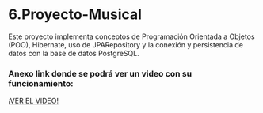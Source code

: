 # 6.Proyecto-Musical
Este proyecto implementa conceptos de Programación Orientada a Objetos (POO), Hibernate, uso de JPARepository y la conexión y persistencia de datos con la base de datos PostgreSQL.

<H3>Anexo link donde se podrá ver un video con su funcionamiento:</H3>
<a href="https://www.youtube.com/watch?v=Wv-fqhyMVSk" target="_blank" rel="noopener noreferrer">¡VER EL VIDEO!</a>
